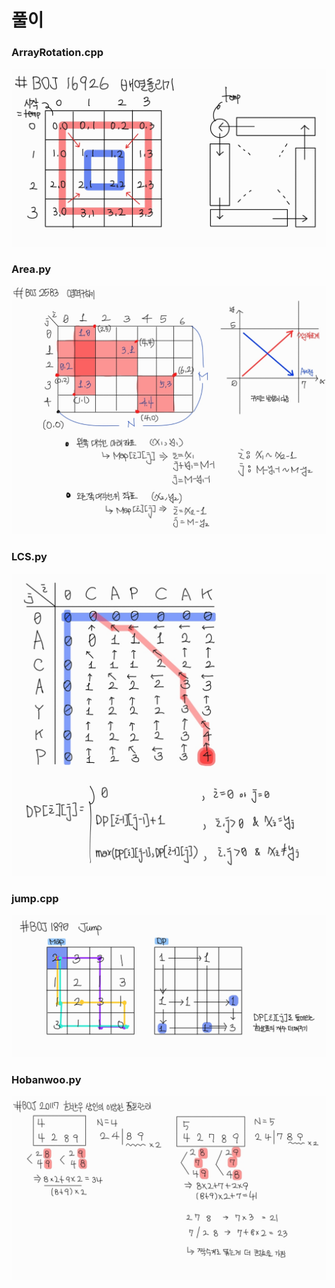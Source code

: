 # 풀이
### ArrayRotation.cpp
![](https://github.com/Hyunjoon83/Algorithm_Study/blob/main/4%EC%A3%BC%EC%B0%A8%20%EC%8A%A4%ED%84%B0%EB%94%94/%ED%92%80%EC%9D%B4/BOJ_16926%20(ArrayRotation.cpp)%20%ED%92%80%EC%9D%B4.jpg)
### Area.py
![](https://github.com/Hyunjoon83/Algorithm_Study/blob/main/4%EC%A3%BC%EC%B0%A8%20%EC%8A%A4%ED%84%B0%EB%94%94/%ED%92%80%EC%9D%B4/BOJ_1583%20(Area.py)%20%ED%92%80%EC%9D%B4.jpg)
### LCS.py
![](https://github.com/Hyunjoon83/Algorithm_Study/blob/main/4%EC%A3%BC%EC%B0%A8%20%EC%8A%A4%ED%84%B0%EB%94%94/%ED%92%80%EC%9D%B4/BOJ_9251%20(LCS.py)%20%ED%92%80%EC%9D%B4.jpg)
### jump.cpp
![](https://github.com/Hyunjoon83/Algorithm_Study/blob/main/4%EC%A3%BC%EC%B0%A8%20%EC%8A%A4%ED%84%B0%EB%94%94/%ED%92%80%EC%9D%B4/BOJ_1890%20(jump.cpp)%20%ED%92%80%EC%9D%B4.jpg)
### Hobanwoo.py
![](https://github.com/Hyunjoon83/Algorithm_Study/blob/main/4%EC%A3%BC%EC%B0%A8%20%EC%8A%A4%ED%84%B0%EB%94%94/%ED%92%80%EC%9D%B4/BOJ_20117%20(Hobanwoo.py)%20%ED%92%80%EC%9D%B4.jpg)
